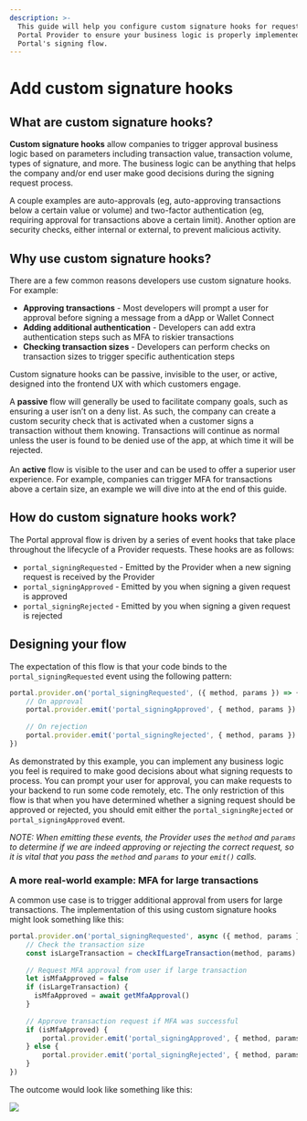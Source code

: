 ```yaml
---
description: >-
  This guide will help you configure custom signature hooks for requests to the
  Portal Provider to ensure your business logic is properly implemented into
  Portal's signing flow.
---
```


# Add custom signature hooks

## What are custom signature hooks?

**Custom signature hooks** allow companies to trigger approval business logic based on parameters including transaction value, transaction volume, types of signature, and more. The business logic can be anything that helps the company and/or end user make good decisions during the signing request process.&#x20;

A couple examples are auto-approvals (eg, auto-approving transactions below a certain value or volume) and two-factor authentication (eg, requiring approval for transactions above a certain limit). Another option are security checks, either internal or external, to prevent malicious activity.

## Why use custom signature hooks?

There are a few common reasons developers use custom signature hooks. For example:&#x20;

* **Approving transactions** - Most developers will prompt a user for approval before signing a message from a dApp or Wallet Connect
* **Adding additional authentication** - Developers can add extra authentication steps such as MFA to riskier transactions&#x20;
* **Checking transaction sizes** - Developers can perform checks on transaction sizes to trigger specific authentication steps&#x20;

Custom signature hooks can be passive, invisible to the user, or active, designed into the frontend UX with which customers engage.&#x20;

A **passive** flow will generally be used to facilitate company goals, such as ensuring a user isn’t on a deny list. As such, the company can create a custom security check that is activated when a customer signs a transaction without them knowing. Transactions will continue as normal unless the user is found to be denied use of the app, at which time it will be rejected.\
\
An **active** flow is visible to the user and can be used to offer a superior user experience. For example, companies can trigger MFA for transactions above a certain size, an example we will dive into at the end of this guide.

## How do custom signature hooks work?

The Portal approval flow is driven by a series of event hooks that take place throughout the lifecycle of a Provider requests. These hooks are as follows:

* `portal_signingRequested` - Emitted by the Provider when a new signing request is received by the Provider
* `portal_signingApproved` - Emitted by you when signing a given request is approved
* `portal_signingRejected` - Emitted by you when signing a given request is rejected

## Designing your flow

The expectation of this flow is that your code binds to the `portal_signingRequested` event using the following pattern:

```typescript
portal.provider.on('portal_signingRequested', ({ method, params }) => {
    // On approval
    portal.provider.emit('portal_signingApproved', { method, params })
    
    // On rejection
    portal.provider.emit('portal_signingRejected', { method, params })
})
```

As demonstrated by this example, you can implement any business logic you feel is required to make good decisions about what signing requests to process. You can prompt your user for approval, you can make requests to your backend to run some code remotely, etc. The only restriction of this flow is that when you have determined whether a signing request should be approved or rejected, you should emit either the `portal_signingRejected` or `portal_signingApproved` event.

_NOTE: When emitting these events, the Provider uses the `method` and `params` to determine if we are indeed approving or rejecting the correct request, so it is vital that you pass the `method` and `params` to your `emit()` calls._

### A more real-world example: MFA for large transactions

A common use case is to trigger additional approval from users for large transactions. The implementation of this using custom signature hooks might look something like this:

```typescript
portal.provider.on('portal_signingRequested', async ({ method, params }) => {
    // Check the transaction size
    const isLargeTransaction = checkIfLargeTransaction(method, params)
    
    // Request MFA approval from user if large transaction
    let isMfaApproved = false
    if (isLargeTransaction) {
      isMfaApproved = await getMfaApproval()
    }
    
    // Approve transaction request if MFA was successful
    if (isMfaApproved) {
        portal.provider.emit('portal_signingApproved', { method, params }) 
    } else {
        portal.provider.emit('portal_signingRejected', { method, params })
    }
})
```

The outcome would look like something like this:

![](https://lh4.googleusercontent.com/IUz10Pt88VpjlIwlhswdWv9Uns9Aui_adLXQGFOufIitcLENyWELQcwAjR-uhoFIT5EsneS0ZW7vJ8khMr_2Vtn-2reeudbwmRMsTmRRW3S7yeMVI1UkoAZ5zcWSdKn9hCSrYB0271KH9hlLIB3ePfc)
